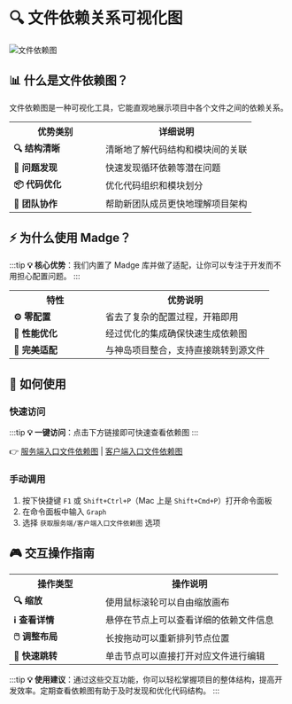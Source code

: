 # 🔍 文件依赖关系可视化图

![文件依赖图](/QQ20250610-144132.png)

## 📊 什么是文件依赖图？

文件依赖图是一种可视化工具，它能直观地展示项目中各个文件之间的依赖关系。

<table>
  <tr>
    <th width="150">优势类别</th>
    <th>详细说明</th>
  </tr>
  <tr>
    <td><b>🔍 结构清晰</b></td>
    <td>清晰地了解代码结构和模块间的关联</td>
  </tr>
  <tr>
    <td><b>🐛 问题发现</b></td>
    <td>快速发现循环依赖等潜在问题</td>
  </tr>
  <tr>
    <td><b>📦 代码优化</b></td>
    <td>优化代码组织和模块划分</td>
  </tr>
  <tr>
    <td><b>👥 团队协作</b></td>
    <td>帮助新团队成员更快地理解项目架构</td>
  </tr>
</table>

## ⚡ 为什么使用 Madge？

:::tip
**💡 核心优势**：我们内置了 Madge 库并做了适配，让你可以专注于开发而不用担心配置问题。
:::

<table>
  <tr>
    <th width="150">特性</th>
    <th>优势说明</th>
  </tr>
  <tr>
    <td><b>⚙️ 零配置</b></td>
    <td>省去了复杂的配置过程，开箱即用</td>
  </tr>
  <tr>
    <td><b>🚀 性能优化</b></td>
    <td>经过优化的集成确保快速生成依赖图</td>
  </tr>
  <tr>
    <td><b>🔗 完美适配</b></td>
    <td>与神岛项目整合，支持直接跳转到源文件</td>
  </tr>
</table>

## 🎯 如何使用

### 快速访问

:::tip
**💡 一键访问**：点击下方链接即可快速查看依赖图
:::

👉 [服务端入口文件依赖图](vscode://box3lab.box3arenapro/command?type=ap.file.server.script.graph) | [客户端入口文件依赖图](vscode://box3lab.box3arenapro/command?type=ap.file.client.script.graph)

### 手动调用

1. 按下快捷键 `F1` 或 `Shift+Ctrl+P`（Mac 上是 `Shift+Cmd+P`）打开命令面板
2. 在命令面板中输入 `Graph`
3. 选择 `获取服务端/客户端入口文件依赖图` 选项

## 🎮 交互操作指南

<table>
  <tr>
    <th width="150">操作类型</th>
    <th>操作说明</th>
  </tr>
  <tr>
    <td><b>🔍 缩放</b></td>
    <td>使用鼠标滚轮可以自由缩放画布</td>
  </tr>
  <tr>
    <td><b>ℹ️ 查看详情</b></td>
    <td>悬停在节点上可以查看详细的依赖文件信息</td>
  </tr>
  <tr>
    <td><b>🖱️ 调整布局</b></td>
    <td>长按拖动可以重新排列节点位置</td>
  </tr>
  <tr>
    <td><b>📝 快速跳转</b></td>
    <td>单击节点可以直接打开对应文件进行编辑</td>
  </tr>
</table>

:::tip
**💡 使用建议**：通过这些交互功能，你可以轻松掌握项目的整体结构，提高开发效率。定期查看依赖图有助于及时发现和优化代码结构。
:::
